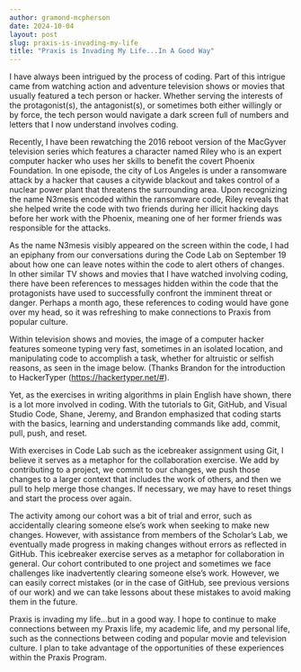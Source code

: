 ```yaml
---
author: gramond-mcpherson
date: 2024-10-04
layout: post
slug: praxis-is-invading-my-life
title: "Praxis is Invading My Life...In A Good Way"
---
```

I have always been intrigued by the process of coding. Part of this intrigue came from watching action and adventure television shows or movies that usually featured a tech person or hacker. Whether serving the interests of the protagonist(s), the antagonist(s), or sometimes both either willingly or by force, the tech person would navigate a dark screen full of numbers and letters that I now understand involves coding. 
 
Recently, I have been rewatching the 2016 reboot version of the MacGyver television series which features a character named Riley who is an expert computer hacker who uses her skills to benefit the covert Phoenix Foundation. In one episode, the city of Los Angeles is under a ransomware attack by a hacker that causes a citywide blackout and takes control of a nuclear power plant that threatens the surrounding area. Upon recognizing the name N3mesis encoded within the ransomware code, Riley reveals that she helped write the code with two friends during her illicit hacking days before her work with the Phoenix, meaning one of her former friends was responsible for the attacks. 
 
As the name N3mesis visibly appeared on the screen within the code, I had an epiphany from our conversations during the Code Lab on September 19 about how one can leave notes within the code to alert others of changes. In other similar TV shows and movies that I have watched involving coding, there have been references to messages hidden within the code that the protagonists have used to successfully confront the imminent threat or danger. Perhaps a month ago, these references to coding would have gone over my head, so it was refreshing to make connections to Praxis from popular culture. 
 
Within television shows and movies, the image of a computer hacker features someone typing very fast, sometimes in an isolated location, and manipulating code to accomplish a task, whether for altruistic or selfish reasons, as seen in the image below. (Thanks Brandon for the introduction to HackerTyper (https://hackertyper.net/#).
 
Yet, as the exercises in writing algorithms in plain English have shown, there is a lot more involved in coding. With the tutorials to Git, GitHub, and Visual Studio Code, Shane, Jeremy, and Brandon emphasized that coding starts with the basics, learning and understanding commands like add, commit, pull, push, and reset. 
 
With exercises in Code Lab such as the icebreaker assignment using Git, I believe it serves as a metaphor for the collaboration exercise. We add by contributing to a project, we commit to our changes, we push those changes to a larger context that includes the work of others, and then we pull to help merge those changes. If necessary, we may have to reset things and start the process over again. 
 
The activity among our cohort was a bit of trial and error, such as accidentally clearing someone else’s work when seeking to make new changes. However, with assistance from members of the Scholar’s Lab, we eventually made progress in making changes without errors as reflected in GitHub. This icebreaker exercise serves as a metaphor for collaboration in general. Our cohort contributed to one project and sometimes we face challenges like inadvertently clearing someone else’s work. However, we can easily correct mistakes (or in the case of GitHub, see previous versions of our work) and we can take lessons about these mistakes to avoid making them in the future. 
 
Praxis is invading my life…but in a good way. I hope to continue to make connections between my Praxis life, my academic life, and my personal life, such as the connections between coding and popular movie and television culture. I plan to take advantage of the opportunities of these experiences within the Praxis Program.
